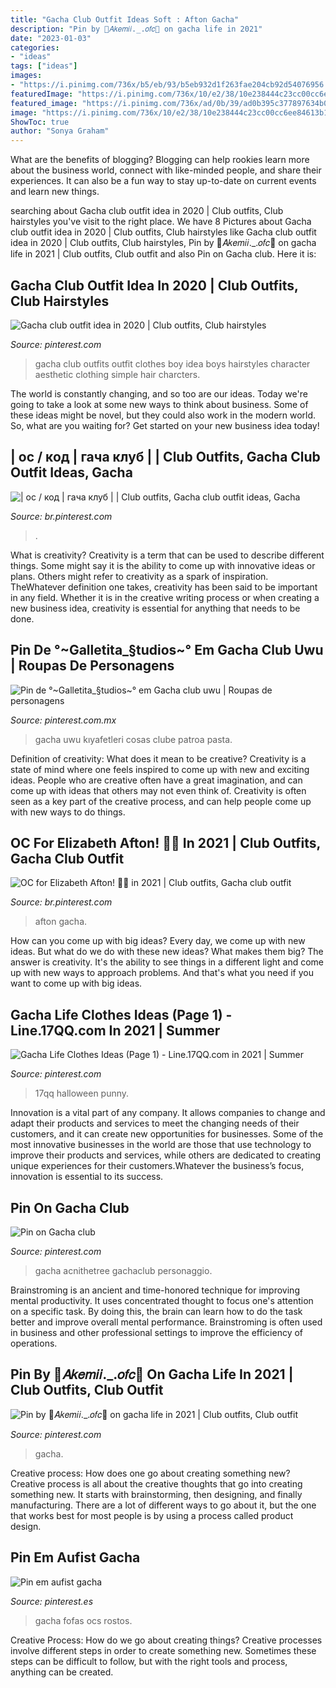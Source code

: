 ```yaml
---
title: "Gacha Club Outfit Ideas Soft : Afton Gacha"
description: "Pin by 🌈𝐴𝑘𝑒𝑚𝑖𝑖._.𝑜𝑓𝑐🌈 on gacha life in 2021"
date: "2023-01-03"
categories:
- "ideas"
tags: ["ideas"]
images:
- "https://i.pinimg.com/736x/b5/eb/93/b5eb932d1f263fae204cb92d54076956.jpg"
featuredImage: "https://i.pinimg.com/736x/10/e2/38/10e238444c23cc00cc6ee84613b1b57e.jpg"
featured_image: "https://i.pinimg.com/736x/ad/0b/39/ad0b395c377897634b0725eff73b1614.jpg"
image: "https://i.pinimg.com/736x/10/e2/38/10e238444c23cc00cc6ee84613b1b57e.jpg"
ShowToc: true
author: "Sonya Graham"
---
```



What are the benefits of blogging?
Blogging can help rookies learn more about the business world, connect with like-minded people, and share their experiences. It can also be a fun way to stay up-to-date on current events and learn new things.

	

		
searching about Gacha club outfit idea in 2020 | Club outfits, Club hairstyles you've visit to the right place. We have 8 Pictures about Gacha club outfit idea in 2020 | Club outfits, Club hairstyles like Gacha club outfit idea in 2020 | Club outfits, Club hairstyles, Pin by 🌈𝐴𝑘𝑒𝑚𝑖𝑖._.𝑜𝑓𝑐🌈 on gacha life in 2021 | Club outfits, Club outfit and also Pin on Gacha club. Here it is:
		
    
## Gacha Club Outfit Idea In 2020 | Club Outfits, Club Hairstyles

<img loading=lazy src="https://i.pinimg.com/736x/84/b4/71/84b4717057e60cf956a7f4d9c1bb6e95.jpg" onerror="this.onerror=null;this.src='https://tse1.mm.bing.net/th?id=OIP.EjGUFegHsZDU-VpEyTNLfgHaHW&amp;pid=15.1';" alt="Gacha club outfit idea in 2020 | Club outfits, Club hairstyles">

_Source: pinterest.com_

>gacha club outfits outfit clothes boy idea boys hairstyles character aesthetic clothing simple hair charcters. 

	

The world is constantly changing, and so too are our ideas. Today we're going to take a look at some new ways to think about business. Some of these ideas might be novel, but they could also work in the modern world. So, what are you waiting for? Get started on your new business idea today!

    
## | ос / код | гача клуб | | Club Outfits, Gacha Club Outfit Ideas, Gacha

<img loading=lazy src="https://i.pinimg.com/736x/99/40/51/99405153af53ec074e6cb5aed89479bf.jpg" onerror="this.onerror=null;this.src='https://tse3.mm.bing.net/th?id=OIP.w7dwLrE3oxUjaHQ7HVWUGgHaJ3&amp;pid=15.1';" alt="| ос / код | гача клуб | | Club outfits, Gacha club outfit ideas, Gacha">

_Source: br.pinterest.com_

>. 

	

What is creativity?
Creativity is a term that can be used to describe different things. Some might say it is the ability to come up with innovative ideas or plans. Others might refer to creativity as a spark of inspiration. TheWhatever definition one takes, creativity has been said to be important in any field. Whether it is in the creative writing process or when creating a new business idea, creativity is essential for anything that needs to be done.

    
## Pin De °~Galletita_§tudios~° Em Gacha Club Uwu | Roupas De Personagens

<img loading=lazy src="https://i.pinimg.com/736x/b5/eb/93/b5eb932d1f263fae204cb92d54076956.jpg" onerror="this.onerror=null;this.src='https://tse2.mm.bing.net/th?id=OIP.iP1zusAvz5RKaUdef5ijUgHaHa&amp;pid=15.1';" alt="Pin de °~Galletita_§tudios~° em Gacha club uwu | Roupas de personagens">

_Source: pinterest.com.mx_

>gacha uwu kıyafetleri cosas clube patroa pasta. 

	

Definition of creativity: What does it mean to be creative?
Creativity is a state of mind where one feels inspired to come up with new and exciting ideas. People who are creative often have a great imagination, and can come up with ideas that others may not even think of. Creativity is often seen as a key part of the creative process, and can help people come up with new ways to do things.

    
## OC For Elizabeth Afton! 🌱🍄 In 2021 | Club Outfits, Gacha Club Outfit

<img loading=lazy src="https://i.pinimg.com/736x/10/e2/38/10e238444c23cc00cc6ee84613b1b57e.jpg" onerror="this.onerror=null;this.src='https://tse2.mm.bing.net/th?id=OIP.osOkVvzAu4ZQJj6C08sHkAHaHa&amp;pid=15.1';" alt="OC for Elizabeth Afton! 🌱🍄 in 2021 | Club outfits, Gacha club outfit">

_Source: br.pinterest.com_

>afton gacha. 

	

How can you come up with big ideas?
Every day, we come up with new ideas. But what do we do with these new ideas? What makes them big? The answer is creativity. It's the ability to see things in a different light and come up with new ways to approach problems. And that's what you need if you want to come up with big ideas.

    
## Gacha Life Clothes Ideas (Page 1) - Line.17QQ.com In 2021 | Summer

<img loading=lazy src="https://i.pinimg.com/736x/0b/37/dc/0b37dc384ebf9baf372ce9bc5f61e779.jpg" onerror="this.onerror=null;this.src='https://tse3.mm.bing.net/th?id=OIP.CXWPy8ad7u1rexe8r_1XMQAAAA&amp;pid=15.1';" alt="Gacha Life Clothes Ideas (Page 1) - Line.17QQ.com in 2021 | Summer">

_Source: pinterest.com_

>17qq halloween punny. 

	

Innovation is a vital part of any company. It allows companies to change and adapt their products and services to meet the changing needs of their customers, and it can create new opportunities for businesses. Some of the most innovative businesses in the world are those that use technology to improve their products and services, while others are dedicated to creating unique experiences for their customers.Whatever the business’s focus, innovation is essential to its success.

    
## Pin On Gacha Club

<img loading=lazy src="https://i.pinimg.com/736x/9e/34/fe/9e34fecb2d142fa1ae98c43477b3e46b.jpg" onerror="this.onerror=null;this.src='https://tse2.mm.bing.net/th?id=OIP.u9s0IpD4TFgQ9FFWnQkF9wHaHa&amp;pid=15.1';" alt="Pin on Gacha club">

_Source: pinterest.com_

>gacha acnithetree gachaclub personaggio. 

	

Brainstroming is an ancient and time-honored technique for improving mental productivity. It uses concentrated thought to focus one's attention on a specific task. By doing this, the brain can learn how to do the task better and improve overall mental performance. Brainstroming is often used in business and other professional settings to improve the efficiency of operations.

    
## Pin By 🌈𝐴𝑘𝑒𝑚𝑖𝑖._.𝑜𝑓𝑐🌈 On Gacha Life In 2021 | Club Outfits, Club Outfit

<img loading=lazy src="https://i.pinimg.com/736x/d0/8f/32/d08f32b328d0b58c50a5b97598d425d9.jpg" onerror="this.onerror=null;this.src='https://tse2.mm.bing.net/th?id=OIP._4S99BtESVED9cmNHyApuQHaHa&amp;pid=15.1';" alt="Pin by 🌈𝐴𝑘𝑒𝑚𝑖𝑖._.𝑜𝑓𝑐🌈 on gacha life in 2021 | Club outfits, Club outfit">

_Source: pinterest.com_

>gacha. 

	

Creative process: How does one go about creating something new?
Creative process is all about the creative thoughts that go into creating something new. It starts with brainstorming, then designing, and finally manufacturing. There are a lot of different ways to go about it, but the one that works best for most people is by using a process called product design.

    
## Pin Em Aufist Gacha

<img loading=lazy src="https://i.pinimg.com/736x/ad/0b/39/ad0b395c377897634b0725eff73b1614.jpg" onerror="this.onerror=null;this.src='https://tse4.mm.bing.net/th?id=OIP.RgmEgN_78Hsdd_QTUFxKqgAAAA&amp;pid=15.1';" alt="Pin em aufist gacha">

_Source: pinterest.es_

>gacha fofas ocs rostos. 

	

Creative Process: How do we go about creating things?
Creative processes involve different steps in order to create something new. Sometimes these steps can be difficult to follow, but with the right tools and process, anything can be created.


